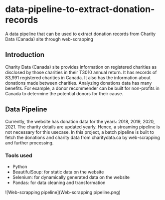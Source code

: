 # data-pipeline-to-extract-donation-records
A data pipeline that can be used to extract donation records from Charity Data (Canada) site through web-scrapping

## Introduction
Charity Data (Canada) site provides information on registered charities as disclosed by those charities in their T3010 annual return. It has records of 83,991 registered charities in Canada. It also has the information about donations made between charities. Analyzing donations data has many benefits. 
For example, a donor recommender can be built for non-profits in Canada to determine the potential donors for their cause. 

## Data Pipeline
Currently, the website has donation data for the years: 2018, 2019, 2020, 2021. The charity details are updated yearly. Hence, a streaming pipeline is not necessary for this usecase. In this project, a batch pipeline is built to fetch the donations and charity data from charitydata.ca by web-scrapping and further processing. 

### Tools used
- Python
- BeautifulSoup: for static data on the website
- Selenium: for dynamically generated data on the website
- Pandas: for data cleaning and transformation

![Web-scrapping pipeline](Web-scrapping pipeline.png)

